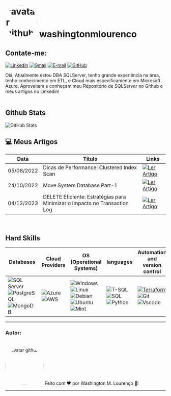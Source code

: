 
# <img src="https://avatars.githubusercontent.com/u/67602627?v=4" alt="avatar github" style="border-radius: 90%; height: 100px; width:100px;"/> washingtonmlourenco

## Contate-me:<br/>
[![LinkedIn](https://img.shields.io/badge/LinkedIn-0077B5?style=for-the-badge&logo=linkedin&logoColor=white)](https://br.linkedin.com/in/washington-lourenco/)
[![Gmail](https://img.shields.io/badge/Gmail-333333?style=for-the-badge&logo=gmail&logoColor=red)](mailto:washingtonmagelalourenco@gmail.com)
[![E-mail](https://img.shields.io/badge/-Email-000?style=for-the-badge&logo=microsoft-outlook&logoColor=007BFF)](mailto:washington-lourenco@outlook.com)
[![GitHub](https://img.shields.io/badge/GitHub-100000?style=for-the-badge&logo=github&logoColor=white)](https://github.com/washingtonmlourenco)


Olá, Atualmente estou DBA SQLServer, tenho grande experiência na área, tenho conhecimento em ETL, e Cloud mais especificamente em Microsoft Azure. Aproveitem e conheçam meu Répositório de SQLServer no Github e meus artigos no Linkedin! <br/><br/>


## Github Stats

![GitHub Stats](https://github-readme-stats.vercel.app/api?username=washingtonmlourenco&theme=vue-dark&bg_color=2C3E50&border_color=34495E&show_icons=true&icon_color=ECF0F1&title_color=ECF0F1&text_color=ECF0F1&hide_title=true)<br/>



## 💻 Meus Artigos <br/>
|Data | Título | Links |
|-----|--------|-------|
| 05/08/2022 | Dicas de Performance: Clustered Index Scan | [![Ler Artigo](https://img.shields.io/badge/%20Ler%20Artigo%20-white?style=for-the-badge)](https://www.linkedin.com/pulse/dicas-de-performance-clustered-index-scan-washington-louren%C3%A7o?trk=public_profile_article_view) |
| 24/10/2022 | Move System Database Part-1 | [![Ler Artigo](https://img.shields.io/badge/%20Ler%20Artigo%20-white?style=for-the-badge)](https://pt.linkedin.com/pulse/move-system-database-part-1-washington-louren%C3%A7o?trk=public_profile_article_view) |
| 04/12/2023 | DELETE Eficiente: Estratégias para Minimizar o Impacto no Transaction Log | [![Ler Artigo](https://img.shields.io/badge/%20Ler%20Artigo%20-white?style=for-the-badge)](https://pt.linkedin.com/pulse/delete-eficiente-estrat%C3%A9gias-para-minimizar-o-impacto-louren%C3%A7o-bnqrf?trk=public_profile_article_view) |

<br/>

## Hard Skills

| Databases        | Cloud Providers      | OS (Operational Systems) | languages | Automation and version control |
|------------------|----------------------|--------------------------|-----------|--------------------------------|
| ![SQL Server](https://img.shields.io/badge/SQL%20Server-red?style=for-the-badge&logo=microsoft%20sql%20server&logoColor=red&labelColor=FFFFFF) ![PostgreSQL](https://img.shields.io/badge/PostgreSQL-000?style=for-the-badge&logo=postgresql) ![MongoDB](https://img.shields.io/badge/MongoDB-%234ea94b.svg?style=for-the-badge&logo=mongodb&logoColor=white) | ![Azure](https://img.shields.io/badge/Azure-blue?style=for-the-badge&logo=microsoft%20azure&logoColor=blue&labelColor=FFFFFF&link=https%3A%2F%2Fimages.app.goo.gl%2FK7PN1jYJd57x4q7A8) ![AWS](https://img.shields.io/badge/AWS-000.svg?style=for-the-badge&logo=amazon-aws&logoColor=O) | ![Windows](https://img.shields.io/badge/Windows-000?style=for-the-badge&logo=windows&logoColor=2CA5E0) ![Linux](https://img.shields.io/badge/Linux-000?style=for-the-badge&logo=linux&logoColor=FCC624) ![Debian](https://img.shields.io/badge/Debian-D70A53?style=for-the-badge&logo=debian&logoColor=white) ![Ubuntu](https://img.shields.io/badge/Ubuntu-35495E?style=for-the-badge&logo=ubuntu&logoColor=2CA5E0) ![Mint](https://img.shields.io/badge/Linux%20Mint-87CF3E?style=for-the-badge&logo=Linux%20Mint&logoColor=white) | ![T-SQL](https://img.shields.io/badge/T--SQL-Script-green?style=for-the-badge&logo=microsoft%20sql%20server&logoColor=blue&labelColor=FFFFFF) ![SQL](https://img.shields.io/badge/SQL-Language-orange?style=for-the-badge&logo=sql&logoColor=orange&labelColor=FFFFFF) ![Python](https://img.shields.io/badge/python-3670A0?style=for-the-badge&logo=python&logoColor=ffdd54) | [![Terraform](https://img.shields.io/badge/Terraform-623CE4?style=for-the-badge&logo=terraform&logoColor=white)](https://www.terraform.io/) ![Git](https://img.shields.io/badge/GIT-E44C30?style=for-the-badge&logo=git&logoColor=white) ![Vscode](https://img.shields.io/badge/Vscode-007ACC?style=for-the-badge&logo=visual-studio-code&logoColor=white) |



---

### Autor:
<br/>
<img src="https://avatars.githubusercontent.com/u/67602627?v=4" alt="avatar github" style="border-radius: 50%; height: 120px; width:120px;"/>
Feito com ❤️ por Washington M. Lourenço 🚀!

---
